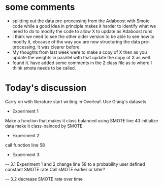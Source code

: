 # some comments

- splitting out the data pre-processing from the Adaboost with Smote code while a good idea in principle makes it harder to identify what we need to do to modify the code to allow X to update as Adaboost runs
- I think we need to see the other older version to be able to see how to modify it, ebcause of the way you are now structuring the data pre-processing. It was clearer before.
- My thoughts from last week were to make a copy of X then as you update the weights in parallel with that update the copy of X as well.
- found it. have added some comments in the 2 class file as to where I think smote needs to be called.

# Today's discussion

Carry on with literature start writing in Overleaf. Use GIang's datasets

- Experiment 1

Make a function that makes it class balanced using SMOTE line 43 initialize data make it class-balnced by SMOTE

- Experiment 2

call function line 58

- Experiment 3

--  3.1 Experiment 1 and 2 change line 58 to a probability user defined constant SMOTE rate
Call sMOTE earlier or later?

-- 3.2 decrease SMOTE rate over time

 
